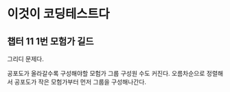 # 이것이 코딩테스트다

## 챕터 11 1번 모험가 길드

그리디 문제다.

공포도가 올라갈수록 구성해야할 모험가 그룹 구성원 수도 커진다. 오름차순으로 정렬해서 공포도가 작은 모험가부터 먼저 그룹을 구성해나간다.